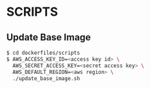 # SCRIPTS

## Update Base Image

```bash
$ cd dockerfiles/scripts
$ AWS_ACCESS_KEY_ID=<access key id> \
  AWS_SECRET_ACCESS_KEY=<secret access key> \
  AWS_DEFAULT_REGION=<aws region> \
  ./update_base_image.sh
```